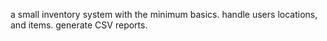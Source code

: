 a small inventory system with the minimum basics. 
handle users locations, and items.
generate CSV reports.
